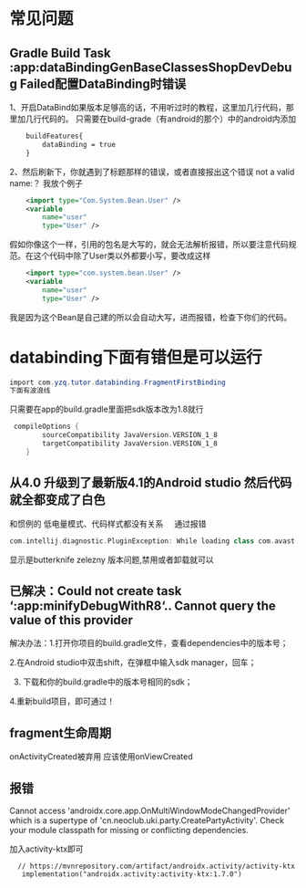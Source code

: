 # 常见问题

## Gradle Build Task :app:dataBindingGenBaseClassesShopDevDebug Failed配置DataBinding时错误

1、开启DataBind如果版本足够高的话，不用听过时的教程，这里加几行代码，那里加几行代码的。
只需要在build-grade（有android的那个）中的android内添加

```xml
    buildFeatures{
        dataBinding = true
    }
```

2、然后刷新下，你就遇到了标题那样的错误，或者直接报出这个错误
not a valid name:？
我放个例子

```xml
    <import type="Com.System.Bean.User" />
    <variable
        name="user"
        type="User" />
```

假如你像这个一样，引用的包名是大写的，就会无法解析报错，所以要注意代码规范。在这个代码中除了User类以外都要小写，要改成这样

```xml
    <import type="com.system.bean.User" />
    <variable
        name="user"
        type="User" />
```

我是因为这个Bean是自己建的所以会自动大写，进而报错，检查下你们的代码。
​

# databinding下面有错但是可以运行

```powershell
import com.yzq.tutor.databinding.FragmentFirstBinding
下面有波浪线
```

只需要在app的build.gradle里面把sdk版本改为1.8就行

```groovy
 compileOptions {
        sourceCompatibility JavaVersion.VERSION_1_8
        targetCompatibility JavaVersion.VERSION_1_8
    }
```

## 从4.0 升级到了最新版4.1的Android studio  然后代码就全都变成了白色

和惯例的 低电量模式、代码样式都没有关系 ​
   通过报错

```groovy
com.intellij.diagnostic.PluginException: While loading class com.avast.android.butterknifezelezny.InjectAction: com/intellij/codeInsight/generation/actions/BaseGenerateAction [Plugin: eu.inmite.android.plugin.butterknifezelezny]
```

显示是butterknife zelezny 版本问题,禁用或者卸载就可以

## 已解决：Could not create task ‘:app:minifyDebugWithR8‘.. Cannot query the value of this provider

解决办法：1.打开你项目的build.gradle文件，查看dependencies中的版本号；
​

2.在Android studio中双击shift，在弹框中输入sdk manager，回车；
​

3. 下载和你的build.gradle中的版本号相同的sdk；
​

4.重新build项目，即可通过！


## fragment生命周期

 onActivityCreated被弃用 应该使用onViewCreated

## 报错

 Cannot access 'androidx.core.app.OnMultiWindowModeChangedProvider' which is a supertype of 'cn.neoclub.uki.party.CreatePartyActivity'. Check your module classpath for missing or conflicting dependencies.

 加入activity-ktx即可

 ```
   // https://mvnrepository.com/artifact/androidx.activity/activity-ktx
    implementation("androidx.activity:activity-ktx:1.7.0")
```
